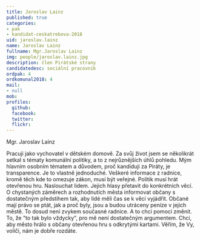 ```yaml
---
title: Jaroslav Lainz
published: true
categories:
- pak
- kandidat-ceskatrebova-2018
uid: jaroslav.lainz
name: Jaroslav Lainz
fullname: Mgr.Jaroslav Lainz
img: people/jaroslav.lainz.jpg
description: člen Pirátské strany
candidatedesc: sociální pracovník
ordpak: 4
ordkomunal2018: 4
mail:
- null
mob:
profiles:
  github:
  facebook:
  twitter:
  flickr:
---
```


Mgr. Jaroslav Lainz


Pracuji jako vychovatel v dětském domově. Za svůj život jsem se několikrát setkal s tématy komunální politiky, a to z nejrůznějších úhlů pohledu. Mým hlavním osobním tématem a důvodem, proč kandiduji za Piráty, je transparence. Je to vlastně jednoduché. Veškeré informace z radnice, kromě těch kde to omezuje zákon, musí být veřejné. Politik musí hrát otevřenou hru. Naslouchat lidem. Jejich hlasy přetavit do konkrétních věcí. O chystaných záměrech a rozhodnutích města informovat občany s dostatečným předstihem tak, aby lidé měli čas se k věci vyjádřit. Občané mají právo se ptát, jak a proč byly, jsou a budou utráceny peníze v jejich městě.
To dosud není zvykem současné radnice. A to chci pomoci změnit. To, že "to tak bylo vždycky", pro mě není dostatečným argumentem. Chci, aby město hrálo s občany otevřenou hru s odkrytými kartami. Věřím, že Vy, voliči, nám je dobře rozdáte.
